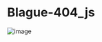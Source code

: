 ﻿# Blague-404_js
![image](https://user-images.githubusercontent.com/95681623/220970675-ab1ff871-bc7b-4955-9c81-3a981337582f.png)
